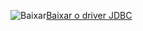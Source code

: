 ![Baixar](../ssdt/media/download.png)[Baixar o driver JDBC](https://go.microsoft.com/fwlink/?linkid=852460)
